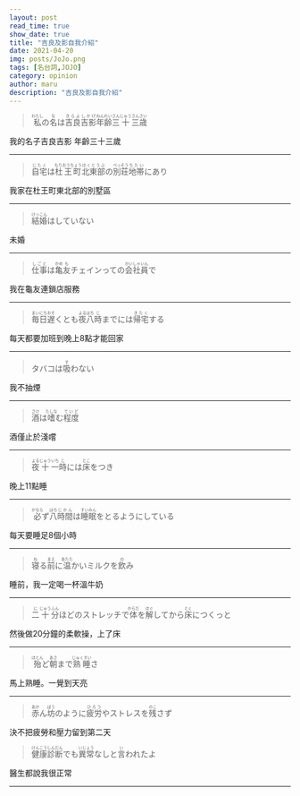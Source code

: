 ```yaml
---
layout: post
read_time: true
show_date: true
title: "吉良及影自我介紹"
date: 2021-04-20
img: posts/JoJo.png
tags: [名台詞,JOJO]
category: opinion
author: maru
description: "吉良及影自我介紹"
---
```

> <div><ruby><rb>私</rb><rt>わたし</rt></ruby>の<ruby><rb>名</rb><rt>な</rt></ruby>は<ruby><rb>吉良吉影</rb><rt>きらよしかげ</rt></ruby><ruby><rb>年齢</rb><rt>ねんれい</rt></ruby><ruby><rb>三</rb><rt>さん</rt></ruby><ruby><rb>十</rb><rt>じゅう</rt></ruby><ruby><rb>三</rb><rt>さん</rt></ruby><ruby><rb>歳</rb><rt>さい</rt></ruby></div>

我的名子吉良吉影 年齡三十三歲

---
> <div><ruby><rb>自宅</rb><rt>じたく</rt></ruby>は<ruby><rb>杜王町</rb><rt>もりおうちょう</rt></ruby><ruby><rb>北東部</rb><rt>ほくとうぶ</rt></ruby>の<ruby><rb>別荘</rb><rt>べっそう</rt></ruby><ruby><rb>地帯</rb><rt>ちたい</rt></ruby>にあり</div>

我家在杜王町東北部的別墅區

---
> <div><ruby><rb>結婚</rb><rt>けっこん</rt></ruby>はしていない</div>

未婚

---
> <div><ruby><rb>仕事</rb><rt>しごと</rt></ruby>は<ruby><rb>亀</rb><rt>かめ</rt></ruby><ruby><rb>友</rb><rt>も</rt></ruby>チェインっての<ruby><rb>会社員</rb><rt>かいしゃいん</rt></ruby>で</div>

我在龜友連鎖店服務

---
> <div><ruby><rb>毎日</rb><rt>まいにち</rt></ruby><ruby><rb>遅</rb><rt>おそ</rt></ruby>くとも<ruby><rb>夜</rb><rt>よる</rt></ruby><ruby><rb>八</rb><rt>はち</rt></ruby><ruby><rb>時</rb><rt>じ</rt></ruby>までには<ruby><rb>帰宅</rb><rt>きたく</rt></ruby>する</div>

每天都要加班到晚上8點才能回家

---
> <div>タバコは<ruby><rb>吸</rb><rt>す</rt></ruby>わない</div>

我不抽煙

---
> <div><ruby><rb>酒</rb><rt>さけ</rt></ruby>は<ruby><rb>嗜</rb><rt>たしな</rt></ruby>む<ruby><rb>程度</rb><rt>ていど</rt></ruby></div>

酒僅止於淺嚐

---
> <div><ruby><rb>夜</rb><rt>よる</rt></ruby><ruby><rb>十</rb><rt>じゅう</rt></ruby><ruby><rb>一</rb><rt>いち</rt></ruby><ruby><rb>時</rb><rt>じ</rt></ruby>には<ruby><rb>床</rb><rt>とこ</rt></ruby>をつき</div>

晚上11點睡

---
> <div><ruby><rb>必</rb><rt>かなら</rt></ruby>ず<ruby><rb>八</rb><rt>はち</rt></ruby><ruby><rb>時間</rb><rt>じかん</rt></ruby>は<ruby><rb>睡眠</rb><rt>すいみん</rt></ruby>をとるようにしている</div>

每天要睡足8個小時

---
> <div><ruby><rb>寝</rb><rt>ね</rt></ruby>る<ruby><rb>前</rb><rt>まえ</rt></ruby>に<ruby><rb>温</rb><rt>あたた</rt></ruby>かいミルクを<ruby><rb>飲</rb><rt>の</rt></ruby>み</div>

睡前，我一定喝一杯溫牛奶

---
> <div><ruby><rb>二</rb><rt>に</rt></ruby><ruby><rb>十</rb><rt>じゅう</rt></ruby><ruby><rb>分</rb><rt>ふん</rt></ruby>ほどのストレッチで<ruby><rb>体</rb><rt>からだ</rt></ruby>を<ruby><rb>解</rb><rt>ほぐ</rt></ruby>してから<ruby><rb>床</rb><rt>とく</rt></ruby>につくっと</div>

然後做20分鐘的柔軟操，上了床

---
> <div><ruby><rb>殆</rb><rt>ほとん</rt></ruby>ど<ruby><rb>朝</rb><rt>あさ</rt></ruby>まで<ruby><rb>熟睡</rb><rt>じゅくすい</rt></ruby>さ</div>

馬上熟睡。一覺到天亮

---
> <div><ruby><rb>赤</rb><rt>あか</rt></ruby>ん<ruby><rb>坊</rb><rt>ぼう</rt></ruby>のように<ruby><rb>疲労</rb><rt>ひろう</rt></ruby>やストレスを<ruby><rb>残</rb><rt>のこ</rt></ruby>さず</div>

決不把疲勞和壓力留到第二天
> <div><ruby><rb>健康診断</rb><rt>けんこうしんだん</rt></ruby>でも<ruby><rb>異常</rb><rt>いじょう</rt></ruby>なしと<ruby><rb>言</rb><rt>い</rt></ruby>われたよ</div>

醫生都說我很正常

---

